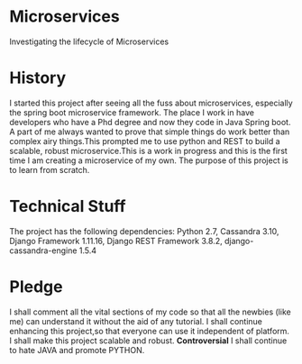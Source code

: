 # Microservices
Investigating the lifecycle of Microservices

# History
I started this project after seeing all the fuss about microservices, especially the spring boot microservice framework. The place I work in have developers who have a Phd degree and now they code in Java Spring boot. A part of me always wanted to prove that simple things do work better than complex airy things.This prompted me to use python and REST to build a scalable, robust microservice.This is a work in progress and this is the first time I am creating a microservice of my own. The purpose of this project is to learn from scratch.

# Technical Stuff
The project has the following dependencies:
Python 2.7,
Cassandra 3.10,
Django Framework 1.11.16,
Django REST Framework 3.8.2,
django-cassandra-engine 1.5.4 

# Pledge
I shall comment all the vital sections of my code so that all the newbies (like me) can understand it without the aid of any tutorial.
I shall continue enhancing this project,so that everyone can use it independent of platform.
I shall make this project scalable and robust.
**Controversial** I shall continue to hate JAVA and promote PYTHON.

